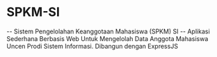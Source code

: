 # SPKM-SI
-- Sistem Pengelolahan Keanggotaan Mahasiswa (SPKM) SI -- Aplikasi Sederhana Berbasis Web Untuk Mengelolah Data Anggota Mahasiswa Uncen Prodi Sistem Informasi. Dibangun dengan ExpressJS

